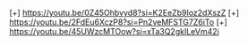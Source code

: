 [+] https://youtu.be/0Z45Ohbvyd8?si=K2EeZb9Ioz2dXszZ
[+] https://youtu.be/2FdEu6XczP8?si=Pn2veMFSTG7Z6iTo
[+] https://youtu.be/45UWzcMTOow?si=xTa3Q2gkILeVm42i
